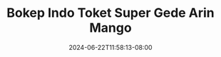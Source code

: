 --- 
title: "Bokep Indo Toket Super Gede Arin Mango"
description: "nonton   Bokep Indo Toket Super Gede Arin Mango   video full baru"
date: 2024-06-22T11:58:13-08:00
file_code: "gu0dykbahzri"
draft: false
cover: "7sss9nx5xrcm0io2.jpg"
tags: ["Bokep", "Indo", "Toket", "Super", "Gede", "Arin", "Mango", "bokep-indo", "bokep-viral", "bokep-ig"]
length: 1932
fld_id: "1482785"
foldername: "Arin super toge"
categories: ["Arin super toge"]
views: 0
---